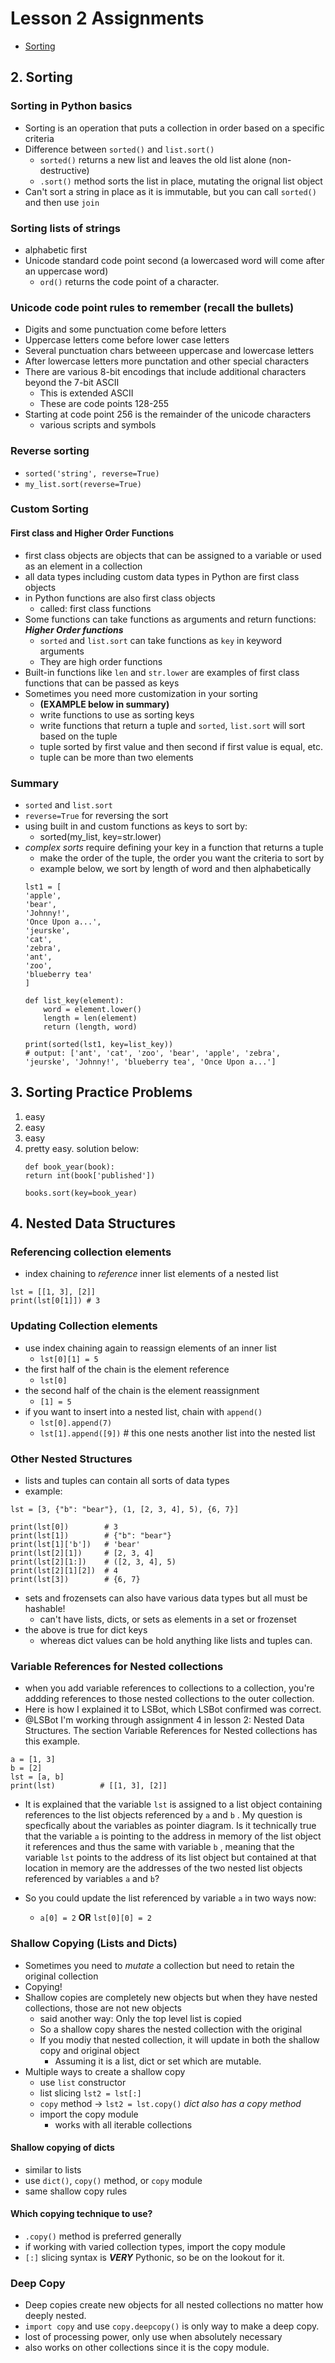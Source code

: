 # Lesson 2 Assignments

- [Sorting](#2-sorting)

## 2. Sorting

### Sorting in Python basics
- Sorting is an operation that puts a collection in order based on a specific criteria
- Difference between `sorted()` and `list.sort()`
    - `sorted()` returns a new list and leaves the old list alone (non-destructive)
    - `.sort()` method sorts the list in place, mutating the orignal list object
- Can't sort a string in place as it is immutable, but you can call `sorted()` and then use `join`

### Sorting lists of strings
- alphabetic first
- Unicode standard code point second (a lowercased word will come after an uppercase word)
    - `ord()` returns the code point of a character. 

### Unicode code point rules to remember (recall the bullets)
- Digits and some punctuation come before letters
- Uppercase letters come before lower case letters
- Several punctuation chars betweeen uppercase and lowercase letters
- After lowercase letters more punctation and other special characters
- There are various 8-bit encodings that include additional characters beyond the 7-bit ASCII
    - This is extended ASCII
    - These are code points 128-255
- Starting at code point 256 is the remainder of the unicode characters
    - various scripts and symbols

### Reverse sorting
- `sorted('string', reverse=True)`
- `my_list.sort(reverse=True)`

### Custom Sorting

#### First class and Higher Order Functions
- first class objects are objects that can be assigned to a variable or used as an element in a collection
- all data types including custom data types in Python are first class objects
- in Python functions are also first class objects
    - called: first class functions
- Some functions can take functions as arguments and return functions: ***Higher Order functions*** 
    - `sorted` and `list.sort` can take functions as `key` in keyword arguments
    - They are high order functions
- Built-in functions like `len` and `str.lower` are examples of first class functions that can be passed as keys
- Sometimes you need more customization in your sorting 
    - **(EXAMPLE below in summary)**
    - write functions to use as sorting keys
    - write functions that return a tuple and `sorted`, `list.sort` will sort based on the tuple
    - tuple sorted by first value and then second if first value is equal, etc. 
    - tuple can be more than two elements

### Summary
- `sorted` and `list.sort`
- `reverse=True` for reversing the sort
- using built in and custom functions as keys to sort by:
    - sorted(my_list, key=str.lower)
- *complex sorts* require defining your key in a function that returns a tuple
    - make the order of the tuple, the order you want the criteria to sort by
    - example below, we sort by length of word and then alphabetically
    ```
    lst1 = [
    'apple',
    'bear',
    'Johnny!',
    'Once Upon a...',
    'jeurske',
    'cat',
    'zebra',
    'ant',
    'zoo',
    'blueberry tea'
    ]

    def list_key(element):
        word = element.lower()
        length = len(element)
        return (length, word)

    print(sorted(lst1, key=list_key))
    # output: ['ant', 'cat', 'zoo', 'bear', 'apple', 'zebra', 'jeurske', 'Johnny!', 'blueberry tea', 'Once Upon a...']
    ```

## 3. Sorting Practice Problems
1. easy
2. easy
3. easy
4. pretty easy. solution below:
    ```
    def book_year(book):
    return int(book['published'])

    books.sort(key=book_year)
    ```

## 4. Nested Data Structures
### Referencing collection elements
- index chaining to *reference* inner list elements of a nested list
```
lst = [[1, 3], [2]]
print(lst[0[1]]) # 3
``` 

### Updating Collection elements
- use index chaining again to reassign elements of an inner list
    - `lst[0][1] = 5`
- the first half of the chain is the element reference
    - `lst[0]`
- the second half of the chain is the element reassignment
    - `[1] = 5`
- if you want to insert into a nested list, chain with `append()`
    - `lst[0].append(7)`
    - `lst[1].append([9])`  # this one nests another list into the nested list

### Other Nested Structures
- lists and tuples can contain all sorts of data types
- example:
```
lst = [3, {"b": "bear"}, (1, [2, 3, 4], 5), {6, 7}]

print(lst[0])        # 3
print(lst[1])        # {"b": "bear"}
print(lst[1]['b'])   # 'bear'
print(lst[2][1])     # [2, 3, 4]
print(lst[2][1:])    # ([2, 3, 4], 5)
print(lst[2][1][2])  # 4
print(lst[3])        # {6, 7}
```

- sets and frozensets can also have various data types but all must be hashable! 
    - can't have lists, dicts, or sets as elements in a set or frozenset
- the above is true for dict keys 
    - whereas dict values can be hold anything like lists and tuples can.

### Variable References for Nested collections
- when you add variable references to collections to a collection, you're addding references to those nested collections to the outer collection. 
- Here is how I explained it to LSBot, which LSBot confirmed was correct.
- @LSBot
 I'm working through assignment 4 in lesson 2: Nested Data Structures. The section Variable References for Nested collections has this example.
```
a = [1, 3]
b = [2]
lst = [a, b]
print(lst)          # [[1, 3], [2]]
```
- It is explained that the variable `lst` is assigned to a list object containing references to the list objects referenced by `a` and `b` . My question is specfically about the variables as pointer diagram. Is it technically true that the variable `a` is pointing to the address in memory of the list object it references and thus the same with variable `b` , meaning that the variable `lst`  points to the address of its list object but contained at that location in memory are the addresses of the two nested list objects referenced by variables `a` and `b`?

- So you could update the list referenced by variable `a` in two ways now:
    - `a[0] = 2` **OR** `lst[0][0] = 2`

### Shallow Copying (Lists and Dicts)
- Sometimes you need to *mutate* a collection but need to retain the original collection
- Copying! 
- Shallow copies are completely new objects but when they have nested collections, those are not new objects
    - said another way: Only the top level list is copied
    - So a shallow copy shares the nested collection with the original
    - If you modiy that nested collection, it will update in both the shallow copy and original object
        - Assuming it is a list, dict or set which are mutable.
- Multiple ways to create a shallow copy
    - use `list` constructor
    - list slicing `lst2 = lst[:]`
    - `copy` method -> `lst2 = lst.copy()`  *dict also has a copy method*
    - import the copy module
        - works with all iterable collections

#### Shallow copying of dicts
- similar to lists
- use `dict()`, `copy()` method, or `copy` module
- same shallow copy rules

#### Which copying technique to use?
- `.copy()` method is preferred generally
- if working with varied collection types, import the copy module
- `[:]` slicing syntax is ***VERY*** Pythonic, so be on the lookout for it. 

### Deep Copy
- Deep copies create new objects for all nested collections no matter how deeply nested.
- `import copy` and use `copy.deepcopy()` is only way to make a deep copy.
- lost of processing power, only use when absolutely necessary
- also works on other collections since it is the copy module.